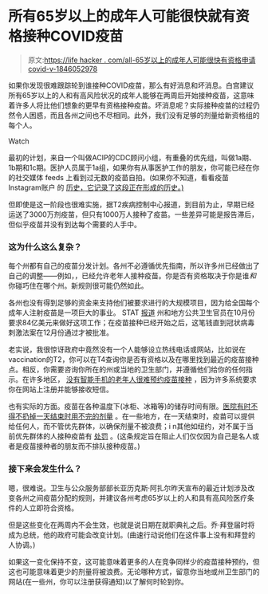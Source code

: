 # 所有65岁以上的成年人可能很快就有资格接种COVID疫苗

> 原文:[https://life hacker . com/all-65岁以上的成年人可能很快有资格申请covid-v-1846052978](https://lifehacker.com/all-adults-over-65-may-soon-be-eligible-for-the-covid-v-1846052978)

如果你发现很难跟踪轮到谁接种COVID疫苗，那么有好消息和坏消息。白宫建议所有65岁以上的人和有高风险状况的成年人能够在两周后开始接种疫苗，这意味着许多人将比他们想象的更早有资格接种疫苗。坏消息呢？实际接种疫苗的过程仍然令人困惑，而且各州之间也不尽相同。此外，我们没有足够的剂量给新资格组的每个人。

Watch

最初的计划，来自一个叫做ACIP的CDC顾问小组，有重叠的优先组，叫做1a期、1b期和1c期。医护人员属于1a组，如果你有从事医护工作的朋友，你可能已经在你的社交媒体 feeds 上看到过无数的疫苗自拍。(如果你不知道，看看疫苗Instagram账户 的 [历史，它记录了这段正在形成的历史。)](https://www.instagram.com/historyvaccines/)

但即使是这一阶段也很难实施，据T2疾病控制中心报道，到目前为止，早期已经运送了3000万剂疫苗，但只有1000万人接种了疫苗。一些差异可能是报告滞后，但似乎疫苗并没有到达每个需要的人手中。

### 这为什么这么复杂？

每个州都有自己的疫苗分发计划。各州不必遵循优先指南，所以许多州已经做出了自己的调整——例如，，已经允许老年人接种疫苗。你是否有资格取决于你是谁*和*你碰巧住在哪个州。新规则很可能仍然如此。

各州也没有得到足够的资金来支持他们被要求进行的大规模项目，因为给全国每个成年人注射疫苗是一项巨大的事业。 STAT [报道](https://www.statnews.com/2020/12/29/public-health-experts-grow-frustrated-with-pace-of-covid-19-vaccine-rollout/) 州和地方公共卫生官员在10月份要求84亿美元来做好这项工作；在疫苗接种已经开始之后，这笔钱直到冠状病毒刺激法案在12月份通过才被批准。

老实说，我很惊讶政府中竟然没有一个人能够设立热线电话或网站，比如说在vaccination的T2，你可以在T4查询你是否有资格以及在哪里找到最近的疫苗接种点。相反，你需要咨询你所在的州或当地的卫生部门，并遵循他们给你的任何指示。在许多地区， [没有智能手机的老年人很难预约疫苗接种](https://www.theverge.com/22227531/covid-vaccine-website-appointments-accessible-seniors) ，因为许多系统要求你在网站上注册并能够接收短信。

也有实际的方面。疫苗在各种温度下(冰柜、冰箱等)的储存时间有限。[医院有时不得不扔掉一天结束时用不完的剂量](https://www.cnn.com/2021/01/10/health/covid-19-vaccine-unused/index.html) 。在一些地方，在一天结束时，疫苗可以提供给任何人，而不管优先群体，以确保剂量不被浪费；i n其他如纽约，对不属于当前优先群体的人接种疫苗有 [处罚](https://www.governor.ny.gov/news/video-audio-rush-transcript-governor-cuomo-issues-executive-order-increasing-penalties-health) 。(这条规定旨在阻止人们仅仅因为自己是名人或者是疫苗接种者的朋友而不排队接种疫苗。)

### 接下来会发生什么？

嗯，很难说。卫生与公众服务部部长亚历克斯·阿扎尔昨天宣布的最近计划涉及改变各州之间疫苗分配的规则，并建议各州考虑65岁以上的人和具有高风险医疗条件的人立即符合资格。

但是这些变化在两周内不会生效，也就是说日期在就职典礼之后。乔·拜登届时将成为总统，他的政府可能会改变计划。(曲速行动说他们在这件事上没有和拜登的人协调。)

如果这一变化保持不变，这可能意味着更多的人在竞争同样少的疫苗接种预约，但这也可能意味着更少的剂量将被浪费。无论哪种方式，留意你当地或州卫生部门的网站(在一些州，你可以注册获得通知)以了解何时轮到你。
